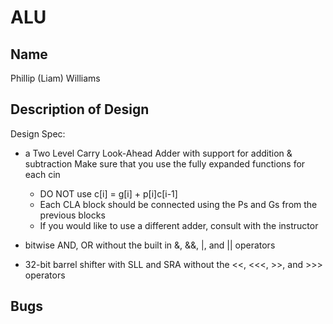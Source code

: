 # ALU
## Name
Phillip (Liam) Williams

## Description of Design
Design Spec:

+ a Two Level Carry Look-Ahead Adder with support for addition & subtraction
Make sure that you use the fully expanded functions for each cin
    + DO NOT use c[i] = g[i] + p[i]c[i-1]
    + Each CLA block should be connected using the Ps and Gs from the previous blocks
    + If you would like to use a different adder, consult with the instructor

+ bitwise AND, OR without the built in &, &&, |, and || operators

+ 32-bit barrel shifter with SLL and SRA without the <<, <<<, >>, and >>> operators

## Bugs
